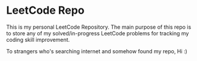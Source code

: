 # LeetCode Repo

This is my personal LeetCode Repository.
The main purpose of this repo is to store any of my solved/in-progress LeetCode problems for tracking my coding skill improvement.

To strangers who's searching internet and somehow found my repo, Hi :)
